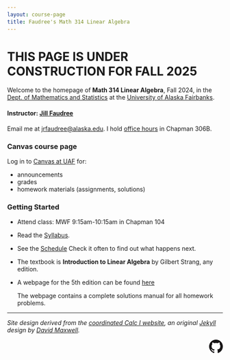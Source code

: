 ```yaml
---
layout: course-page
title: Faudree's Math 314 Linear Algebra
---
```


# **THIS PAGE IS UNDER CONSTRUCTION FOR FALL 2025**

Welcome to the homepage of **Math 314 Linear Algebra**, Fall 2024, in the [Dept. of Mathematics and Statistics](http://www.uaf.edu/dms/) at the [University of Alaska Fairbanks](http://www.uaf.edu/).

#### Instructor:  [Jill Faudree](http://jrfaudree.github.io/)

Email me at [jrfaudree@alaska.edu](mailto:jrfaudree@alaska.edu).  I hold [office hours](https://docs.google.com/spreadsheets/d/1o710N0-GCNc8ICkVuf-IIC80N04p9w9wGnPADjhTMv0/edit?usp=sharing) in Chapman 306B.

### Canvas course page

Log in to [Canvas at UAF](https://canvas.alaska.edu/courses/21607) for:

  * announcements
  * grades
  * homework materials (assignments, solutions)

### Getting Started

* Attend class: MWF 9:15am-10:15am in Chapman 104 

* Read the [Syllabus](assets/general/M314f2025_syl.pdf).

* See the [Schedule](https://docs.google.com/spreadsheets/d/e/2PACX-1vTSHZPkhZhGbOSzUTMeTiWcAKaDQ_bUgi73nG-ikfTB3dHsxFOSlRkjqHkz_NPjZcHrqMp7GoUqpSg3/pubhtml?gid=0&single=true)  Check it often to find out what happens next.

* The textbook is **Introduction to Linear Algebra** by Gilbert Strang, any edition.

* A webpage for the 5th edition can be found [here](https://math.mit.edu/~gs/linearalgebra/ila5/indexila5.html)

  The webpage contains a complete solutions manual for all homework problems.


---
_Site design derived from the [coordinated Calc I website](https://uaf-math251.github.io/), an original [Jekyll](https://jekyllrb.com/) design by [David Maxwell](https://damaxwell.github.io/)._

[<img src="assets/images/GitHub-Mark-32px.png" align="right">](https://github.com/jrfaudree/LA "github repository for this site")
